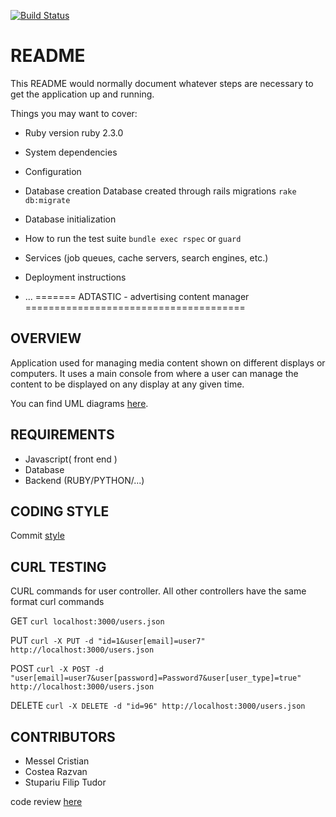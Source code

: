 [![Build Status](https://travis-ci.org/tecknoworks/adtastic.svg?branch=master)](https://travis-ci.org/tecknoworks/adtastic)

# README

This README would normally document whatever steps are necessary to get the
application up and running.

Things you may want to cover:

* Ruby version
	ruby 2.3.0

* System dependencies

* Configuration

* Database creation
	Database created through rails migrations `rake db:migrate`

* Database initialization

* How to run the test suite
	`bundle exec rspec` or `guard`

* Services (job queues, cache servers, search engines, etc.)

* Deployment instructions

* ...
=======
ADTASTIC - advertising content manager
======================================

OVERVIEW
--------
Application used for managing media content shown on different displays or computers. It uses a main console from where a user can manage the content to be displayed on any display at any given time.

You can find UML diagrams [here](https://github.com/tecknoworks/adtastic/tree/master/Diagrams).

REQUIREMENTS
------------
* Javascript( front end )
* Database
* Backend (RUBY/PYTHON/...)

CODING STYLE
------------
Commit [style](http://chris.beams.io/posts/git-commit/) 

CURL TESTING
------------

CURL commands for user controller. All other controllers have the same format curl commands

GET		`curl localhost:3000/users.json`

PUT		`curl -X PUT -d "id=1&user[email]=user7"	 http://localhost:3000/users.json`

POST	`curl -X POST -d "user[email]=user7&user[password]=Password7&user[user_type]=true" http://localhost:3000/users.json`

DELETE	`curl -X DELETE -d "id=96" http://localhost:3000/users.json`

CONTRIBUTORS
------------
* Messel Cristian
* Costea Razvan
* Stupariu Filip Tudor

code review [here](https://codeclimate.com/github/tecknoworks/adtastic/code?q=rating%3AA)
